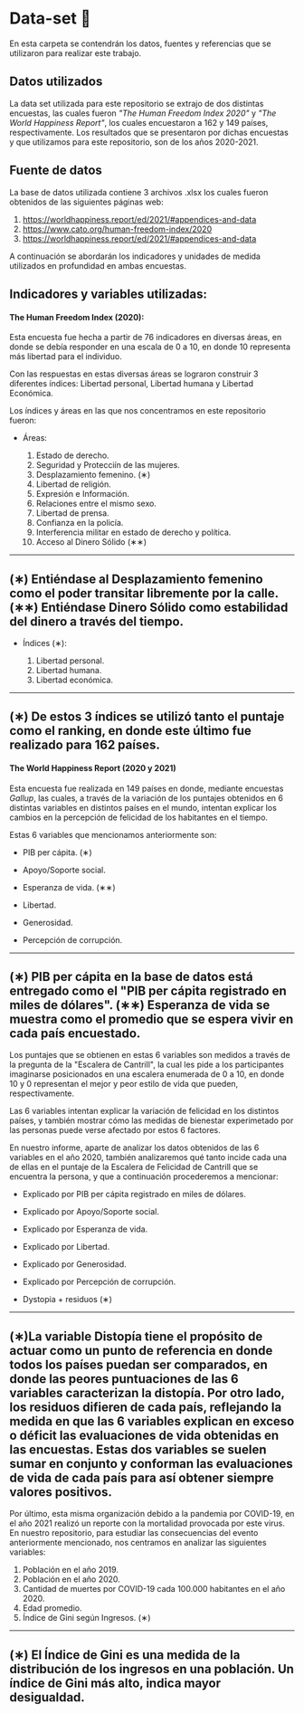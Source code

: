 # Data-set :file_folder:

En esta carpeta se contendrán los datos, fuentes y referencias que se utilizaron para realizar este trabajo.

## Datos utilizados

La data set utilizada para este repositorio se extrajo de dos distintas encuestas, las cuales fueron *"The Human Freedom Index 2020"* y *"The World Happiness Report"*, los cuales encuestaron a 162 y 149 países, respectivamente. Los resultados que se presentaron por dichas encuestas y que utilizamos para este repositorio, son de los años 2020-2021.

## Fuente de datos

La base de datos utilizada contiene 3 archivos .xlsx los cuales fueron obtenidos de las siguientes páginas web:

1.  <https://worldhappiness.report/ed/2021/#appendices-and-data>
2.  <https://www.cato.org/human-freedom-index/2020>
3.  <https://worldhappiness.report/ed/2021/#appendices-and-data>

A continuación se abordarán los indicadores y unidades de medida utilizados en profundidad en ambas encuestas.

## Indicadores y variables utilizadas:

#### The Human Freedom Index (2020):

Esta encuesta fue hecha a partir de 76 indicadores en diversas áreas, en donde se debía responder en una escala de 0 a 10, en donde 10 representa más libertad para el individuo.

Con las respuestas en estas diversas áreas se lograron construir 3 diferentes índices: Libertad personal, Libertad humana y Libertad Económica.

Los índices y áreas en las que nos concentramos en este repositorio fueron:

-   Áreas:

    1.  Estado de derecho.
    2.  Seguridad y Protecciín de las mujeres.
    3.  Desplazamiento femenino. (∗)
    4.  Libertad de religión.
    5.  Expresión e Información.
    6.  Relaciones entre el mismo sexo.
    7.  Libertad de prensa.
    8.  Confianza en la policía.
    9.  Interferencia militar en estado de derecho y política.
    10. Acceso al Dinero Sólido (∗∗)

---
(∗) Entiéndase al Desplazamiento femenino como el poder transitar libremente por la calle. 
(∗∗) Entiéndase Dinero Sólido como estabilidad del dinero a través del tiempo. 
---

-   Índices (∗):

    1.  Libertad personal.
    2.  Libertad humana.
    3.  Libertad económica.

---
(∗) De estos 3 índices se utilizó tanto el puntaje como el ranking, en donde este último fue realizado para 162 países.
---

#### The World Happiness Report (2020 y 2021)

Esta encuesta fue realizada en 149 países en donde, mediante encuestas *Gallup*, las cuales, a través de la variación de los puntajes obtenidos en 6 distintas variables en distintos países en el mundo, intentan explicar los cambios en la percepción de felicidad de los habitantes en el tiempo.

Estas 6 variables que mencionamos anteriormente son:

-   PIB per cápita. (∗)

-   Apoyo/Soporte social.

-   Esperanza de vida. (∗∗)

-   Libertad.

-   Generosidad.

-   Percepción de corrupción.

---
(∗) PIB per cápita en la base de datos está entregado como el "PIB per cápita registrado en miles de dólares".
(∗∗) Esperanza de vida se muestra como el promedio que se espera vivir en cada país encuestado.
---

Los puntajes que se obtienen en estas 6 variables son medidos a través de la pregunta de la "Escalera de Cantrill", la cual les pide a los participantes imaginarse posicionados en una escalera enumerada de 0 a 10, en donde 10 y 0 representan el mejor y peor estilo de vida que pueden, respectivamente.

Las 6 variables intentan explicar la variación de felicidad en los distintos países, y también mostrar cómo las medidas de bienestar experimetado por las personas puede verse afectado por estos 6 factores.

En nuestro informe, aparte de analizar los datos obtenidos de las 6 variables en el año 2020, también analizaremos qué tanto incide cada una de ellas en el puntaje de la Escalera de Felicidad de Cantrill que se encuentra la persona, y que a continuación procederemos a mencionar:

-   Explicado por PIB per cápita registrado en miles de dólares.

-   Explicado por Apoyo/Soporte social.

-   Explicado por Esperanza de vida.

-   Explicado por Libertad.

-   Explicado por Generosidad.

-   Explicado por Percepción de corrupción.

-   Dystopia + residuos (∗)

---
(∗)La variable Distopía tiene el propósito de actuar como un punto de referencia en donde todos los países puedan ser comparados, en donde las peores puntuaciones de las 6 variables caracterizan la distopía. Por otro lado, los residuos difieren de cada país, reflejando la medida en que las 6 variables explican en exceso o déficit las evaluaciones de vida obtenidas en las encuestas. Estas dos variables se suelen sumar en conjunto y conforman las evaluaciones de vida de cada país para así obtener siempre valores positivos.
---

Por último, esta misma organización debido a la pandemia por COVID-19, en el año 2021 realizó un reporte con la mortalidad provocada por este virus. En nuestro repositorio, para estudiar las consecuencias del evento anteriormente mencionado, nos centramos en analizar las siguientes variables:

1.  Población en el año 2019.
2.  Población en el año 2020.
3.  Cantidad de muertes por COVID-19 cada 100.000 habitantes en el año 2020.
4.  Edad promedio.
5.  Índice de Gini según Ingresos. (∗)

---
(∗) El Índice de Gini es una medida de la distribución de los ingresos en una población. Un índice de Gini más alto, indica mayor desigualdad.
---
